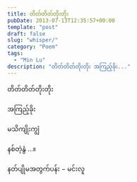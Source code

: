 ```yaml
---
title: တိတ်တိတ်တိုးတိုး
pubDate: 2013-07-13T12:35:57+00:00
template: "post"
draft: false
slug: "whisper/"
category: "Poem"
tags:
  - "Min Lu"
description: "တိတ်တိတ်တိုးတိုး အကြည့်ခိုး..."
---
```


တိတ်တိတ်တိုးတိုး

အကြည့်ခိုး

မသိကျိုးကျွံ

နစ်တဲ့နွံ …။

နတ်ပျိုမအတွက်ပန်း − မင်းလူ
